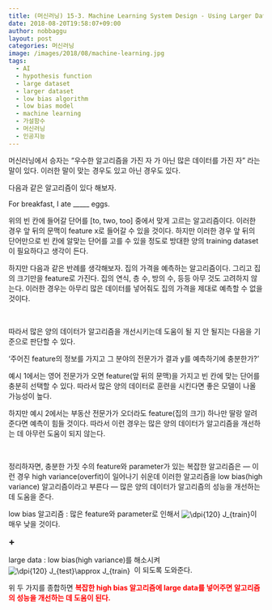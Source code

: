 ```yaml
---
title: (머신러닝) 15-3. Machine Learning System Design - Using Larger Datasets
date: 2018-08-20T19:58:07+09:00
author: nobbaggu
layout: post
categories: 머신러닝
image: /images/2018/08/machine-learning.jpg
tags:
  - AI
  - hypothesis function
  - large dataset
  - larger dataset
  - low bias algorithm
  - low bias model
  - machine learning
  - 가설함수
  - 머신러닝
  - 인공지능
---
```

머신러닝에서 승자는 &#8220;우수한 알고리즘을 가진 자 가 아닌 많은 데이터를 가진 자&#8221; 라는 말이 있다. 이러한 말이 맞는 경우도 있고 아닌 경우도 있다.

다음과 같은 알고리즘이 있다 해보자.

For breakfast, I ate \_____ eggs.

위의 빈 칸에 들어갈 단어를 [to, two, too] 중에서 맞게 고르는 알고리즘이다. 이러한 경우 앞 뒤의 문맥이 feature x로 들어갈 수 있을 것이다. 하지만 이러한 경우 앞 뒤의 단어만으로 빈 칸에 알맞는 단어를 고를 수 있을 정도로 방대한 양의 training dataset이 필요하다고 생각이 든다.

하지만 다음과 같은 반례를 생각해보자. 집의 가격을 예측하는 알고리즘이다. 그리고 집의 크기만을 feature로 가진다. 집의 연식, 층 수, 방의 수, 등등 아무 것도 고려하지 않는다. 이러한 경우는 아무리 많은 데이터를 넣어줘도 집의 가격을 제대로 예측할 수 없을 것이다.

&nbsp;

따라서 많은 양의 데이터가 알고리즘을 개선시키는데 도움이 될 지 안 될지는 다음을 기준으로 판단할 수 있다.

&#8216;주어진 feature의 정보를 가지고 그 분야의 전문가가 결과 y를 예측하기에 충분한가?&#8217;

예시 1에서는 영어 전문가가 오면 feature(앞 뒤의 문맥)을 가지고 빈 칸에 맞는 단어를 충분히 선택할 수 있다. 따라서 많은 양의 데이터로 훈련을 시킨다면 좋은 모델이 나올 가능성이 높다.

하지만 예시 2에서는 부동산 전문가가 오더라도 feature(집의 크기) 하나만 딸랑 알려준다면 예측이 힘들 것이다. 따라서 이런 경우는 많은 양의 데이터가 알고리즘을 개선하는 데 아무런 도움이 되지 않는다.

&nbsp;

정리하자면, 충분한 가짓 수의 feature와 parameter가 있는 복잡한 알고리즘은 &#8212; 이런 경우 high variance(overfit)이 일어나기 쉬운데 이러한 알고리즘을 low bias(high variance) 알고리즘이라고 부른다 &#8212; 많은 양의 데이터가 알고리즘의 성능을 개선하는데 도움을 준다.

low bias 알고리즘 : 많은 feature와 parameter로 인해서 <img src="https://latex.codecogs.com/gif.latex?\dpi{120}&space;J_{train}" alt="\dpi{120} J_{train}" align="absmiddle" />이 매우 낮을 것이다.

<span style="font-size: 14pt;"><strong>+</strong></span>

large data : low bias(high variance)를 해소시켜<img src="https://latex.codecogs.com/gif.latex?\dpi{120}&space;J_{test}\approx&space;J_{train}" alt="\dpi{120} J_{test}\approx J_{train}" align="absmiddle" />  이 되도록 도와준다.

위 두 가지를 종합하면 <span style="color: #ff0000;"><strong>복잡한 high bias 알고리즘에 large data를 넣어주면 알고리즘의 성능을 개선하는 데 도움이 된다.</strong></span>